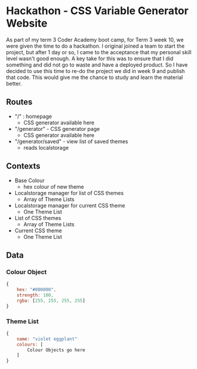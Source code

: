 # Hackathon - CSS Variable Generator Website 

As part of my term 3 Coder Academy boot camp, for Term 3 week 10, we were given the time to do a hackathon. 
I original joined a team to start the project, but after 1 day or so, I came to the acceptance that my personal skill level wasn't good enough. A key take for this was to ensure that I did something and did not go to waste and have a deployed product. So I have decided to use this time to re-do the project we did in week 9 and publish that code. This would give me the chance to study and learn the material better. 

## Routes 

- "/" : homepage
	- CSS generator available here 
- "/generator" - CSS generator page 
	- CSS generator available here 
- "/generator/saved" - view list of saved themes 
	- reads localstorage 


## Contexts 

- Base Colour 
	- hex colour of new theme 
- Localstorage manager for list of CSS themes 
	- Array of Theme Lists
- Localstorage manager for current CSS theme
	- One Theme List 
- List of CSS themes 
	- Array of Theme Lists 
- Current CSS theme 
	- One Theme List 


## Data 

### Colour Object 

```js
{
	hex: "#000000",
	strength: 100,
	rgba: [255, 255, 255, 255]
}
```

### Theme List 

```js
{
	name: "violet eggplant"
	colours: [
		Colour Objects go here 
	]
}
```